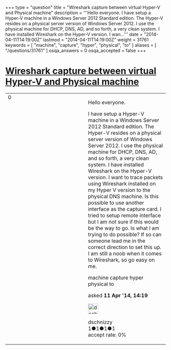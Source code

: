 +++
type = "question"
title = "Wireshark capture between virtual Hyper-V and Physical machine"
description = '''Hello everyone. I have setup a Hyper-V machine in a Windows Server 2012 Standard edition. The Hyper-V resides on a physical server version of Windows Server 2012. I use the physical machine for DHCP, DNS, AD, and so forth, a very clean system. I have installed Wireshark on the Hyper-V version. I wan...'''
date = "2014-04-11T14:19:00Z"
lastmod = "2014-04-11T14:19:00Z"
weight = 31761
keywords = [ "machine", "capture", "hyper", "physical", "to" ]
aliases = [ "/questions/31761" ]
osqa_answers = 0
osqa_accepted = false
+++

<div class="headNormal">

# [Wireshark capture between virtual Hyper-V and Physical machine](/questions/31761/wireshark-capture-between-virtual-hyper-v-and-physical-machine)

</div>

<div id="main-body">

<div id="askform">

<table id="question-table" style="width:100%;"><colgroup><col style="width: 50%" /><col style="width: 50%" /></colgroup><tbody><tr class="odd"><td style="width: 30px; vertical-align: top"><div class="vote-buttons"><div id="post-31761-score" class="post-score" title="current number of votes">0</div><div id="favorite-count" class="favorite-count"></div></div></td><td><div id="item-right"><div class="question-body"><p>Hello everyone.</p><p>I have setup a Hyper-V machine in a Windows Server 2012 Standard edition. The Hyper-V resides on a physical server version of Windows Server 2012. I use the physical machine for DHCP, DNS, AD, and so forth, a very clean system. I have installed Wireshark on the Hyper-V version. I want to trace packets using Wireshark installed on my Hyper V version to the physical DNS machine. Is this possible to use another interface as the capture card. I tried to setup remote interface but I am not sure if this would be the way to go. Is what I am trying to do possible? If so can someone lead me in the correct direction to set this up. I am still a noob when it comes to Wireshark, so go easy on me.</p></div><div id="question-tags" class="tags-container tags">machine capture hyper physical to</div><div id="question-controls" class="post-controls"></div><div class="post-update-info-container"><div class="post-update-info post-update-info-user"><p>asked <strong>11 Apr '14, 14:19</strong></p><img src="https://secure.gravatar.com/avatar/ec0d4e751c395815341839ac5791ec34?s=32&amp;d=identicon&amp;r=g" class="gravatar" width="32" height="32" alt="dschnizzy&#39;s gravatar image" /><p>dschnizzy<br />
<span class="score" title="1 reputation points">1</span><span title="1 badges"><span class="badge1">●</span><span class="badgecount">1</span></span><span title="1 badges"><span class="silver">●</span><span class="badgecount">1</span></span><span title="1 badges"><span class="bronze">●</span><span class="badgecount">1</span></span><br />
<span class="accept_rate" title="Rate of the user&#39;s accepted answers">accept rate:</span> <span title="dschnizzy has no accepted answers">0%</span></p></div></div><div id="comments-container-31761" class="comments-container"></div><div id="comment-tools-31761" class="comment-tools"></div><div class="clear"></div><div id="comment-31761-form-container" class="comment-form-container"></div><div class="clear"></div></div></td></tr></tbody></table>

</div>

</div>


